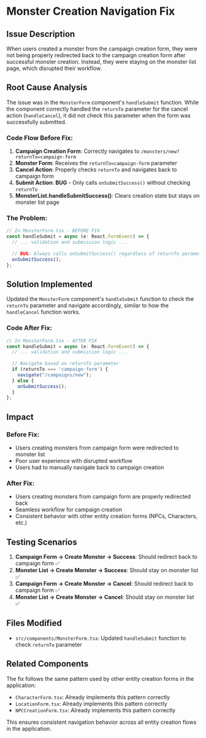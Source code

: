# Monster Creation Navigation Fix

## Issue Description

When users created a monster from the campaign creation form, they were not being properly redirected back to the campaign creation form after successful monster creation. Instead, they were staying on the monster list page, which disrupted their workflow.

## Root Cause Analysis

The issue was in the `MonsterForm` component's `handleSubmit` function. While the component correctly handled the `returnTo` parameter for the cancel action (`handleCancel`), it did not check this parameter when the form was successfully submitted.

### Code Flow Before Fix:

1. **Campaign Creation Form**: Correctly navigates to `/monsters/new?returnTo=campaign-form`
2. **Monster Form**: Receives the `returnTo=campaign-form` parameter
3. **Cancel Action**: Properly checks `returnTo` and navigates back to campaign form
4. **Submit Action**: **BUG** - Only calls `onSubmitSuccess()` without checking `returnTo`
5. **MonsterList.handleSubmitSuccess()**: Clears creation state but stays on monster list page

### The Problem:

```typescript
// In MonsterForm.tsx - BEFORE FIX
const handleSubmit = async (e: React.FormEvent) => {
  // ... validation and submission logic ...
  
  // BUG: Always calls onSubmitSuccess() regardless of returnTo parameter
  onSubmitSuccess();
};
```

## Solution Implemented

Updated the `MonsterForm` component's `handleSubmit` function to check the `returnTo` parameter and navigate accordingly, similar to how the `handleCancel` function works.

### Code After Fix:

```typescript
// In MonsterForm.tsx - AFTER FIX
const handleSubmit = async (e: React.FormEvent) => {
  // ... validation and submission logic ...
  
  // Navigate based on returnTo parameter
  if (returnTo === 'campaign-form') {
    navigate("/campaigns/new");
  } else {
    onSubmitSuccess();
  }
};
```

## Impact

### Before Fix:
- Users creating monsters from campaign form were redirected to monster list
- Poor user experience with disrupted workflow
- Users had to manually navigate back to campaign creation

### After Fix:
- Users creating monsters from campaign form are properly redirected back
- Seamless workflow for campaign creation
- Consistent behavior with other entity creation forms (NPCs, Characters, etc.)

## Testing Scenarios

1. **Campaign Form → Create Monster → Success**: Should redirect back to campaign form ✅
2. **Monster List → Create Monster → Success**: Should stay on monster list ✅
3. **Campaign Form → Create Monster → Cancel**: Should redirect back to campaign form ✅
4. **Monster List → Create Monster → Cancel**: Should stay on monster list ✅

## Files Modified

- `src/components/MonsterForm.tsx`: Updated `handleSubmit` function to check `returnTo` parameter

## Related Components

The fix follows the same pattern used by other entity creation forms in the application:
- `CharacterForm.tsx`: Already implements this pattern correctly
- `LocationForm.tsx`: Already implements this pattern correctly
- `NPCCreationForm.tsx`: Already implements this pattern correctly

This ensures consistent navigation behavior across all entity creation flows in the application. 